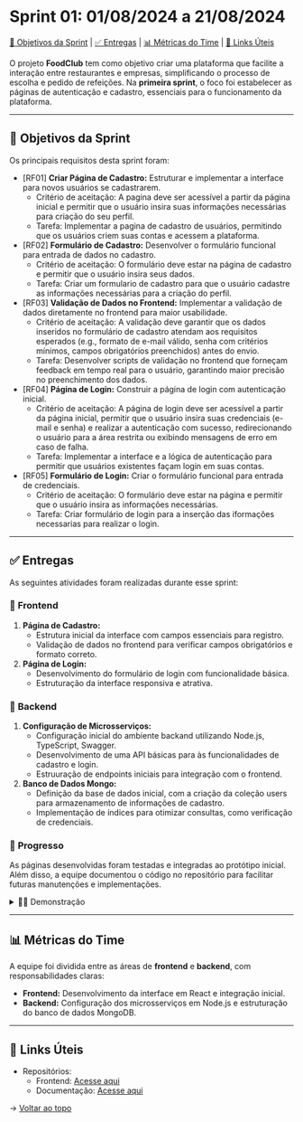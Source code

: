 # Sprint 01: 01/08/2024 a 21/08/2024

[🎯 Objetivos da Sprint](#objetivos) | [✅ Entregas](#entregas) | [📊 Métricas do Time](#metricas) | [🔗 Links Úteis](#links)

O projeto **FoodClub** tem como objetivo criar uma plataforma que facilite a interação entre restaurantes e empresas, simplificando o processo de escolha e pedido de refeições. Na **primeira sprint**, o foco foi estabelecer as páginas de autenticação e cadastro, essenciais para o funcionamento da plataforma.

---

## 🎯 Objetivos da Sprint
Os principais requisitos desta sprint foram:  
- [RF01] **Criar Página de Cadastro:** Estruturar e implementar a interface para novos usuários se cadastrarem.
   - Critério de aceitação: A pagina deve ser acessível a partir da página inicial e permitir que o usuário insira suas informações necessárias para criação do seu perfil.
   - Tarefa: Implementar a pagina de cadastro de usuários, permitindo que os usuários criem suas contas e acessem a plataforma.
- [RF02] **Formulário de Cadastro:** Desenvolver o formulário funcional para entrada de dados no cadastro.
   - Critério de aceitação: O formulário deve estar na página de cadastro e permitir que o usuário insira seus dados.
   - Tarefa: Criar um formulario de cadastro para que o usuário cadastre as informações necessárias para a criação do perfil.
- [RF03] **Validação de Dados no Frontend:** Implementar a validação de dados diretamente no frontend para maior usabilidade.
   - Critério de aceitação: A validação deve garantir que os dados inseridos no formulário de cadastro atendam aos requisitos esperados (e.g., formato de e-mail válido, senha com critérios mínimos, campos obrigatórios preenchidos) antes do envio.
   - Tarefa: Desenvolver scripts de validação no frontend que forneçam feedback em tempo real para o usuário, garantindo maior precisão no preenchimento dos dados.
- [RF04] **Página de Login:** Construir a página de login com autenticação inicial.
   - Critério de aceitação: A página de login deve ser acessível a partir da página inicial, permitir que o usuário insira suas credenciais (e-mail e senha) e realizar a autenticação com sucesso, redirecionando o usuário para a área restrita ou exibindo mensagens de erro em caso de falha.
   - Tarefa: Implementar a interface e a lógica de autenticação para permitir que usuários existentes façam login em suas contas.
- [RF05] **Formulário de Login:** Criar o formulário funcional para entrada de credenciais.
   - Critério de aceitação: O formulário deve estar na página e permitir que o usuário insira as informações necessárias.
   - Tarefa: Criar formulário de login para a inserção das iformações necessarias para realizar o login.

---

## ✅ Entregas
As seguintes atividades foram realizadas durante esse sprint:  

### 📌 **Frontend**
1. **Página de Cadastro:**  
   - Estrutura inicial da interface com campos essenciais para registro.  
   - Validação de dados no frontend para verificar campos obrigatórios e formato correto.  
2. **Página de Login:**  
   - Desenvolvimento do formulário de login com funcionalidade básica.  
   - Estruturação da interface responsiva e atrativa.

### 📌 **Backend**
1. **Configuração de Microsserviços:**
   - Configuração inicial do ambiente backand utilizando Node.js, TypeScript, Swagger.
   - Desenvolvimento de uma API básicas para às funcionalidades de cadastro e login.
   - Estruuração de endpoints iniciais para integração com o frontend.
2. **Banco de Dados Mongo:**
   - Definição da base de dados inicial, com a criação da coleção users para armazenamento de informações de cadastro.
   - Implementação de índices para otimizar consultas, como verificação de credenciais.

### 📌 **Progresso**
As páginas desenvolvidas foram testadas e integradas ao protótipo inicial. Além disso, a equipe documentou o código no repositório para facilitar futuras manutenções e implementações.

<details>
   <summary>👨‍💻 Demonstração</summary>
   <img src="https://via.placeholder.com/800x400.png?text=Demo+do+Cadastro+e+Login" alt="Demonstração das páginas de Cadastro e Login">
</details>

---

## 📊 Métricas do Time

A equipe foi dividida entre as áreas de **frontend** e **backend**, com responsabilidades claras:  
- **Frontend:** Desenvolvimento da interface em React e integração inicial.  
- **Backend:** Configuração dos microsserviços em Node.js e estruturação do banco de dados MongoDB. 

---

## 🔗 Links Úteis
- Repositórios:  
  - Frontend: [Acesse aqui](https://github.com/Bruno-Pasqual/foodClub/tree/master/client)  
  - Documentação: [Acesse aqui](https://github.com/Bruno-Pasqual/foodClub)

→ [Voltar ao topo](#topo)
